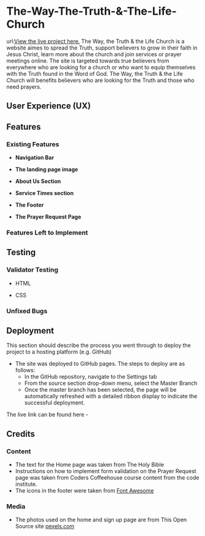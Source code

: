 # The-Way-The-Truth-&-The-Life-Church

url:[View the live project here.](https://tanja-franke.github.io/twtttl-church/)
The Way, the Truth & the Life Church is a website aimes to spread the Truth, support believers to grow in their faith in Jesus Christ, learn more about the church and join services or prayer meetings online. The site is targeted towards true believers from everywhere who are looking for a church or who want to equip themselves with the Truth found in the Word of God. The Way, the Truth & the Life Church will benefits believers who are looking for the Truth and those who need prayers.

## User Experience (UX)





## Features 



### Existing Features

- __Navigation Bar__



- __The landing page image__


- __About Us Section__



- __Service Times section__



- __The Footer__ 





- __The Prayer Request Page__

 



### Features Left to Implement


## Testing 



### Validator Testing 

- HTML
 
- CSS
 

### Unfixed Bugs

 

## Deployment

This section should describe the process you went through to deploy the project to a hosting platform (e.g. GitHub) 

- The site was deployed to GitHub pages. The steps to deploy are as follows: 
  - In the GitHub repository, navigate to the Settings tab 
  - From the source section drop-down menu, select the Master Branch
  - Once the master branch has been selected, the page will be automatically refreshed with a detailed ribbon display to indicate the successful deployment. 

The live link can be found here - 


## Credits 



### Content 

- The text for the Home page was taken from The Holy Bible
- Instructions on how to implement form validation on the Prayer Request page was taken from Coders Coffeehouse course content from the code institute.
- The icons in the footer were taken from [Font Awesome](https://fontawesome.com/)

### Media

- The photos used on the home and sign up page are from This Open Source site [pexels.com](https://www.pexels.com/de-de/collections/christianity-bk1scvv/)




#
